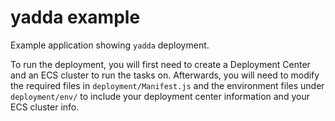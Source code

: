 yadda example
=============

Example application showing `yadda` deployment.

To run the deployment, you will first need to create a Deployment Center and an
ECS cluster to run the tasks on. Afterwards, you will need to modify the
required files in `deployment/Manifest.js` and the environment files under
`deployment/env/` to include your deployment center information and your ECS
cluster info.
